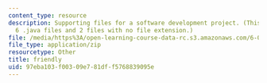 ```yaml
---
content_type: resource
description: Supporting files for a software development project. (This ZIP file contains
  6 .java files and 2 files with no file extension.)
file: /media/https%3A/open-learning-course-data-rc.s3.amazonaws.com/6-005-elements-of-software-construction-fall-2008/97eba103f00309e781dff5768839095e_friendly.zip
file_type: application/zip
resourcetype: Other
title: friendly
uid: 97eba103-f003-09e7-81df-f5768839095e
---
```

